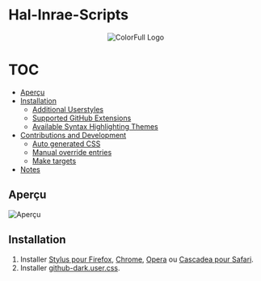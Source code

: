 # Hal-Inrae-Scripts

<p align="center">
  <img alt="ColorFull Logo" src="https://i.imgur.com/EPcgIvP.png">
  <br>


# TOC
  * [Aperçu](#Aperçu)
  * [Installation](#installation)
    * [Additional Userstyles](#additional-userstyles)
    * [Supported GitHub Extensions](#supported-github-extensions)
    * [Available Syntax Highlighting Themes](#available-syntax-highlighting-themes-demo)
  * [Contributions and Development](#contributions-and-development)
    * [Auto generated CSS](#auto-generated-css)
    * [Manual override entries](#manual-override-entries)
    * [Make targets](#make-targets)
  * [Notes](#notes)


## Aperçu

![Aperçu](https://i.imgur.com/2XUcOQC.png)

## Installation

1. Installer [Stylus pour Firefox](https://addons.mozilla.org/en-US/firefox/addon/styl-us/), [Chrome](https://chrome.google.com/webstore/detail/stylus/clngdbkpkpeebahjckkjfobafhncgmne), [Opera](https://addons.opera.com/en-gb/extensions/details/stylus/) ou [Cascadea pour Safari](https://cascadea.app/).
2. Installer [github-dark.user.css](https://raw.githubusercontent.com/StylishThemes/GitHub-Dark/master/github-dark.user.css).
